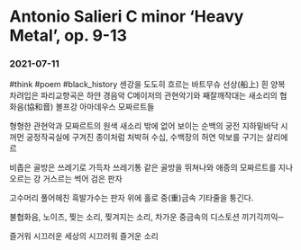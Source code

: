 # Antonio Salieri C minor ‘Heavy Metal’, op. 9-13
### 2021-07-11
#think #poem #black_history
센강을 도도히 흐르는 바트무슈 
선상(船上) 흰 양복 차려입은 파리교향곡은 하얀 경음악
C메이저의 관현악기와 째잘깨작대는 새소리의 협화음(協和音)
볼프강 아마데우스 모짜르트들
 
형형한 관현악과 모짜르트의 원색 새소리 밖에 없어 보이는 순백의 궁전
지하밑바닥
시꺼먼 궁정작곡실에 구겨진 종이처럼 처박혀
수십, 수백장의 허연 악보를 구기는 살리에르
 
비좁은 골방은 쓰레기로 가득차
쓰레기통 같은 골방을 뛰쳐나와
애증의 모짜르트를 지나 오르는
강 거스르는 썩어 검은 판자
 
고수머리 풀어헤친 흑발가수는
판자 위에 홀로 중(重)금속 기타줄을 퉁긴다.
 
불협화음, 노이즈, 찢는 소리, 찢겨지는 소리,
차가운 중금속의 디스토션
끼기긱끼익─
 
즐거워 시끄러운 세상의
시끄러워 즐거운 소리